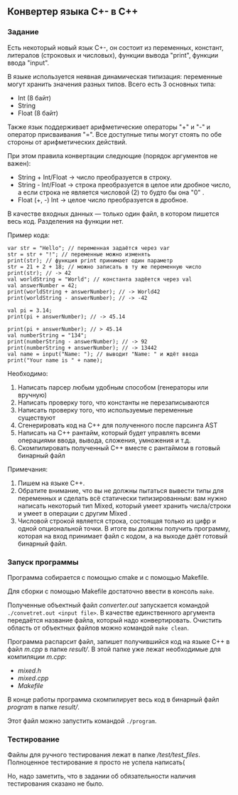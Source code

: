 ## Конвертер языка С+- в С++

### Задание

Есть некоторый новый язык С+-, он состоит из переменных, констант, литералов
(строковых и числовых), функции вывода "print", функции ввода "input".

В языке используется неявная динамическая типизация: переменные могут хранить
значения разных типов. Всего есть 3 основных типа:
- Int (8 байт)
- String
- Float (8 байт)

Также язык поддерживает арифметические операторы "+" и "-" и оператор
присваивания "=".
Все доступные типы могут стоять по обе стороны от арифметических действий. 

При этом правила конвертации следующие (порядок аргументов не важен):
- String + Int/Float → число преобразуется в строку.
- String - Int/Float → строка преобразуется в целое или дробное число, а если строка
не является числовой (2) то будто бы она "0" .
- Float (+, -) Int → целое число преобразуется в дробное. 


В качестве входных данных — только один файл, в котором пишется весь код.
Разделения на функции нет. 

Пример кода:
````
var str = "Hello"; // переменная задаётся через var
str = str + "!"; // переменные можно изменять
print(str); // функция print принимает один параметр
str = 21 + 2 + 18; // можно записать в ту же переменную число
print(str); // -> 42
val worldString = "World"; // константа задёется через val
val answerNumber = 42;
print(worldString + answerNumber); // -> World42
print(worldString - answerNumber); // -> -42

val pi = 3.14;
print(pi + answerNumber); // -> 45.14

print(pi + answerNumber); // > 45.14
val numberString = "134";
print(numberString - answerNumber); // -> 92
print(numberString + answerNumber); // -> 13442
val name = input("Name: "); // выводит "Name: " и ждёт ввода
print("Your name is " + name);
````

Необходимо:
1. Написать парсер любым удобным способом (генераторы или вручную)
2. Написать проверку того, что константы не перезаписываются
3. Написать проверку того, что используемые переменные существуют
4. Сгенерировать код на С++ для полученного после парсинга AST
5. Написать на С++ рантайм, который будет управлять всеми операциями ввода,
   вывода, сложения, умножения и т.д.
6. Скомпилировать полученный С++ вместе с рантаймом в готовый бинарный файл


Примечания:
1. Пишем на языке C++.
2. Обратите внимание, что вы не должны пытаться вывести типы для переменных и
   сделать всё статически типизированным: вам нужно написать некоторый тип
   Mixed, который умеет хранить числа/строки и умеет в операции с другим Mixed .
3. Числовой строкой является строка, состоящая только из цифр и одной
   опциональной точки.
   В итоге вы должны получить программу, которая на вход принимает файл с кодом, а на
   выходе даёт готовый бинарный файл.


### Запуск программы

Программа собирается с помощью cmake и с помощью Makefile.

Для сборки с помощью Makefile достаточно ввести в консоль ```make```.

Полученные объектный файл *converter.out* запускается командой ```./convetret.out <input file>```.
В качестве единственного аргумента передаётся название файла, который надо конвертировать.
Очистить область от объектных файлов можно командой ```make clean```.

Программа распарсит файл, запишет получившийся код на языке С++ в файл *m.cpp* в папке *result/*.
В этой папке уже лежат необходимые для компиляции *m.cpp*:
- *mixed.h*
- *mixed.cpp*
- *Makefile*

В конце работы программа скомпилирует весь код в бинарный файл *program* в папке *result/*.

Этот файл можно запустить командой ```./program```.


### Тестирование

Файлы для ручного тестирования лежат в папке */test/test_files*.
Полноценное тестирование я просто не успела написать(

Но, надо заметить, что в задании об обязательности наличия тестирования сказано не было.

